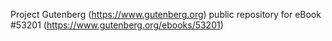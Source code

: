 Project Gutenberg (https://www.gutenberg.org) public repository for
eBook #53201 (https://www.gutenberg.org/ebooks/53201)
